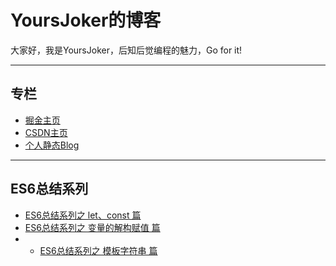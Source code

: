 # YoursJoker的博客
大家好，我是YoursJoker，后知后觉编程的魅力，Go for it!

---
## 专栏
- [掘金主页](https://juejin.im/user/5e80e762f265da47ef2f16c5)
- [CSDN主页](https://me.csdn.net/m0_46358229)
- [个人静态Blog](https://yoursjoker.github.io/)
---
## ES6总结系列
- [ES6总结系列之 let、const 篇](https://github.com/YoursJoker/Blog/issues/1)
- [ES6总结系列之 变量的解构赋值 篇](https://github.com/YoursJoker/Blog/issues/2)
- - [ES6总结系列之 模板字符串 篇](https://github.com/YoursJoker/Blog/issues/3)
